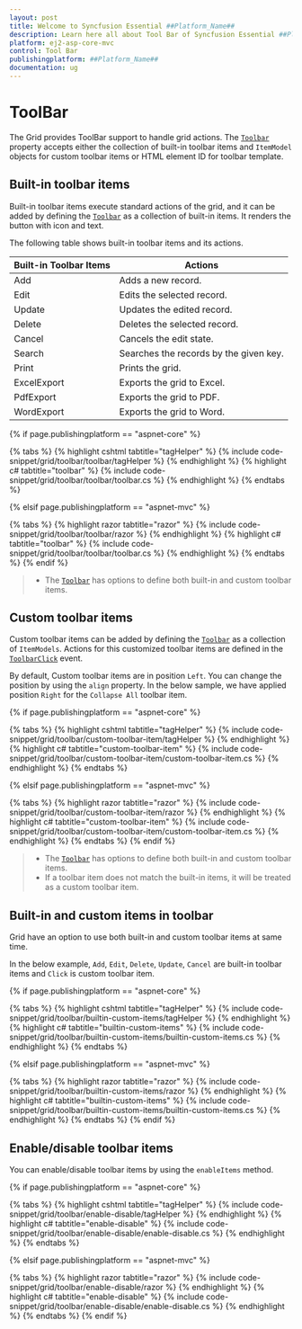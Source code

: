 ```yaml
---
layout: post
title: Welcome to Syncfusion Essential ##Platform_Name##
description: Learn here all about Tool Bar of Syncfusion Essential ##Platform_Name## widgets based on HTML5 and jQuery.
platform: ej2-asp-core-mvc
control: Tool Bar
publishingplatform: ##Platform_Name##
documentation: ug
---
```



# ToolBar

The Grid provides ToolBar support to handle grid actions. The [`Toolbar`](https://help.syncfusion.com/cr/aspnetcore-js2/Syncfusion.EJ2.Grids.Grid.html#Syncfusion_EJ2_Grids_Grid_Toolbar)
property accepts either the collection of built-in toolbar items and `ItemModel` objects for custom toolbar items or
HTML element ID for toolbar template.

## Built-in toolbar items

Built-in toolbar items execute standard actions of the grid, and it can be added by defining the [`Toolbar`](https://help.syncfusion.com/cr/aspnetcore-js2/Syncfusion.EJ2.Grids.Grid.html#Syncfusion_EJ2_Grids_Grid_Toolbar)
as a collection of built-in items. It renders the button with icon and text.

The following table shows built-in toolbar items and its actions.

| Built-in Toolbar Items | Actions |
|------------------------|---------|
| Add | Adds a new record.|
| Edit | Edits the selected record.|
| Update | Updates the edited record.|
| Delete | Deletes the selected record.|
| Cancel | Cancels the edit state.|
| Search | Searches the records by the given key.|
| Print | Prints the grid.|
| ExcelExport | Exports the grid to Excel.|
| PdfExport | Exports the grid to PDF.|
| WordExport | Exports the grid to Word.|

{% if page.publishingplatform == "aspnet-core" %}

{% tabs %}
{% highlight cshtml tabtitle="tagHelper" %}
{% include code-snippet/grid/toolbar/toolbar/tagHelper %}
{% endhighlight %}
{% highlight c# tabtitle="toolbar" %}
{% include code-snippet/grid/toolbar/toolbar/toolbar.cs %}
{% endhighlight %}
{% endtabs %}

{% elsif page.publishingplatform == "aspnet-mvc" %}

{% tabs %}
{% highlight razor tabtitle="razor" %}
{% include code-snippet/grid/toolbar/toolbar/razor %}
{% endhighlight %}
{% highlight c# tabtitle="toolbar" %}
{% include code-snippet/grid/toolbar/toolbar/toolbar.cs %}
{% endhighlight %}
{% endtabs %}
{% endif %}



> * The [`Toolbar`](https://help.syncfusion.com/cr/aspnetcore-js2/Syncfusion.EJ2.Grids.Grid.html#Syncfusion_EJ2_Grids_Grid_Toolbar) has options to define both built-in and custom toolbar items.

## Custom toolbar items

Custom toolbar items can be added by defining the [`Toolbar`](https://help.syncfusion.com/cr/aspnetcore-js2/Syncfusion.EJ2.Grids.Grid.html#Syncfusion_EJ2_Grids_Grid_Toolbar) as a collection of
`ItemModels`.
Actions for this customized toolbar items are defined in the [`ToolbarClick`](https://help.syncfusion.com/cr/aspnetcore-js2/Syncfusion.EJ2.Grids.GridBuilder-1.html#Syncfusion_EJ2_Grids_GridBuilder_1_ToolbarClick_System_String_) event.

By default, Custom toolbar items are in position `Left`. You can change the position by using the `align` property. In the below sample, we have applied position `Right` for the `Collapse All` toolbar item.

{% if page.publishingplatform == "aspnet-core" %}

{% tabs %}
{% highlight cshtml tabtitle="tagHelper" %}
{% include code-snippet/grid/toolbar/custom-toolbar-item/tagHelper %}
{% endhighlight %}
{% highlight c# tabtitle="custom-toolbar-item" %}
{% include code-snippet/grid/toolbar/custom-toolbar-item/custom-toolbar-item.cs %}
{% endhighlight %}
{% endtabs %}

{% elsif page.publishingplatform == "aspnet-mvc" %}

{% tabs %}
{% highlight razor tabtitle="razor" %}
{% include code-snippet/grid/toolbar/custom-toolbar-item/razor %}
{% endhighlight %}
{% highlight c# tabtitle="custom-toolbar-item" %}
{% include code-snippet/grid/toolbar/custom-toolbar-item/custom-toolbar-item.cs %}
{% endhighlight %}
{% endtabs %}
{% endif %}



> * The [`Toolbar`](https://help.syncfusion.com/cr/aspnetcore-js2/Syncfusion.EJ2.Grids.Grid.html#Syncfusion_EJ2_Grids_Grid_Toolbar) has options to define both built-in and custom toolbar items.
> * If a toolbar item does not match the built-in items, it will be treated as a custom toolbar item.

## Built-in and custom items in toolbar

Grid have an option to use both built-in and custom toolbar items at same time.

In the below example, `Add`, `Edit`, `Delete`, `Update`, `Cancel` are built-in toolbar items and `Click` is custom toolbar item.

{% if page.publishingplatform == "aspnet-core" %}

{% tabs %}
{% highlight cshtml tabtitle="tagHelper" %}
{% include code-snippet/grid/toolbar/builtin-custom-items/tagHelper %}
{% endhighlight %}
{% highlight c# tabtitle="builtin-custom-items" %}
{% include code-snippet/grid/toolbar/builtin-custom-items/builtin-custom-items.cs %}
{% endhighlight %}
{% endtabs %}

{% elsif page.publishingplatform == "aspnet-mvc" %}

{% tabs %}
{% highlight razor tabtitle="razor" %}
{% include code-snippet/grid/toolbar/builtin-custom-items/razor %}
{% endhighlight %}
{% highlight c# tabtitle="builtin-custom-items" %}
{% include code-snippet/grid/toolbar/builtin-custom-items/builtin-custom-items.cs %}
{% endhighlight %}
{% endtabs %}
{% endif %}



## Enable/disable toolbar items

You can enable/disable toolbar items by using the `enableItems` method.

{% if page.publishingplatform == "aspnet-core" %}

{% tabs %}
{% highlight cshtml tabtitle="tagHelper" %}
{% include code-snippet/grid/toolbar/enable-disable/tagHelper %}
{% endhighlight %}
{% highlight c# tabtitle="enable-disable" %}
{% include code-snippet/grid/toolbar/enable-disable/enable-disable.cs %}
{% endhighlight %}
{% endtabs %}

{% elsif page.publishingplatform == "aspnet-mvc" %}

{% tabs %}
{% highlight razor tabtitle="razor" %}
{% include code-snippet/grid/toolbar/enable-disable/razor %}
{% endhighlight %}
{% highlight c# tabtitle="enable-disable" %}
{% include code-snippet/grid/toolbar/enable-disable/enable-disable.cs %}
{% endhighlight %}
{% endtabs %}
{% endif %}

 
